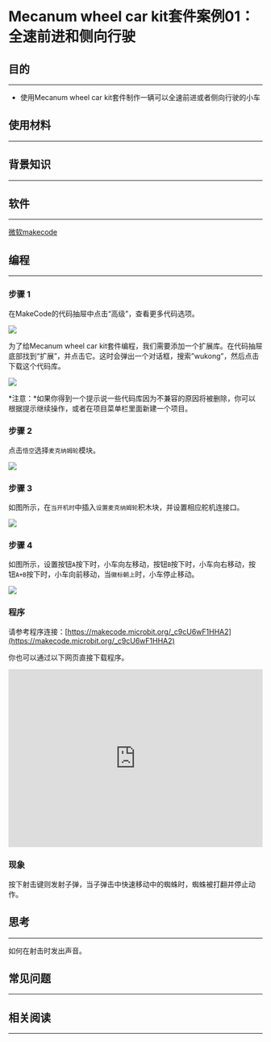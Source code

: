# Mecanum wheel car kit套件案例01：全速前进和侧向行驶

## 目的
---

- 使用Mecanum wheel car kit套件制作一辆可以全速前进或者侧向行驶的小车

## 使用材料
---

## 背景知识
---

## 软件
---

[微软makecode](https://makecode.microbit.org/#)

## 编程
---

### 步骤 1
 在MakeCode的代码抽屉中点击“高级”，查看更多代码选项。

![](https://raw.githubusercontent.com/elecfreaks/learn-cn/master/microbitKit/Mecanum_wheel_car_kit/images/Mecanum%20wheel%20car%20kit_case_01_01.png)

为了给Mecanum wheel car kit套件编程，我们需要添加一个扩展库。在代码抽屉底部找到“扩展”，并点击它。这时会弹出一个对话框，搜索”wukong”，然后点击下载这个代码库。

![](https://raw.githubusercontent.com/elecfreaks/learn-cn/master/microbitKit/Mecanum_wheel_car_kit/images/Mecanum%20wheel%20car%20kit_case_01_02.png)

*注意：*如果你得到一个提示说一些代码库因为不兼容的原因将被删除，你可以根据提示继续操作，或者在项目菜单栏里面新建一个项目。

### 步骤 2

点击`悟空`选择`麦克纳姆轮`模块。



![](https://raw.githubusercontent.com/elecfreaks/learn-cn/master/microbitKit/Mecanum_wheel_car_kit/images/Mecanum%20wheel%20car%20kit_case_01_03.png)


### 步骤 3

如图所示，在`当开机时`中插入`设置麦克纳姆轮`积木块，并设置相应舵机连接口。



![](https://raw.githubusercontent.com/elecfreaks/learn-cn/master/microbitKit/Mecanum_wheel_car_kit/images/Mecanum%20wheel%20car%20kit_case_01_04.png)


### 步骤 4

如图所示，设置按钮`A`按下时，小车向左移动，按钮`B`按下时，小车向右移动，按钮`A+B`按下时，小车向前移动，当`徽标朝上`时，小车停止移动。



![](https://raw.githubusercontent.com/elecfreaks/learn-cn/master/microbitKit/Mecanum_wheel_car_kit/images/Mecanum%20wheel%20car%20kit_case_01_05.png)


### 程序

请参考程序连接：[https://makecode.microbit.org/_c9cU6wF1HHA2](https://makecode.microbit.org/_c9cU6wF1HHA2)

你也可以通过以下网页直接下载程序。

<div style="position:relative;height:0;padding-bottom:70%;overflow:hidden;"><iframe style="position:absolute;top:0;left:0;width:100%;height:100%;" src="https://makecode.microbit.org/#pub:_c9cU6wF1HHA2]" frameborder="0" sandbox="allow-popups allow-forms allow-scripts allow-same-origin"></iframe></div>  

### 现象

按下射击键则发射子弹，当子弹击中快速移动中的蜘蛛时，蜘蛛被打翻并停止动作。

## 思考
---
如何在射击时发出声音。

## 常见问题
---
## 相关阅读  
---
